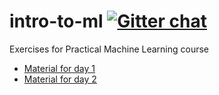 # intro-to-ml [![Gitter chat](https://badges.gitter.im/csc_training/intro-to-ml.svg)](https://gitter.im/csc_training/intro-to-ml)
Exercises for Practical Machine Learning course

* [Material for day 1](day1/)
* [Material for day 2](day2/)
